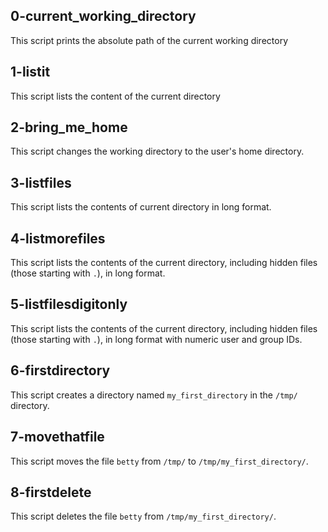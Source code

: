  ## 0-current_working_directory
This script prints the absolute path of the current working directory
## 1-listit
This script lists the content of the current directory
## 2-bring_me_home
This script changes the working directory to the user's home directory.
## 3-listfiles
This script lists the contents of current directory in long format.
## 4-listmorefiles
This script lists the contents of the current directory, including hidden files (those starting with `.`), in long format.
## 5-listfilesdigitonly
This script lists the contents of the current directory, including hidden files (those starting with `.`), in long format with numeric user and group IDs.
## 6-firstdirectory
This script creates a directory named `my_first_directory` in the `/tmp/` directory.
## 7-movethatfile
This script moves the file `betty` from `/tmp/` to `/tmp/my_first_directory/`.
## 8-firstdelete
This script deletes the file `betty` from `/tmp/my_first_directory/`.
